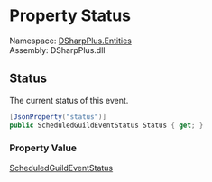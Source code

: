 # Property Status

Namespace: [DSharpPlus.Entities](DSharpPlus.Entities.md)  
Assembly: DSharpPlus.dll

## <a id="DSharpPlus_Entities_DiscordScheduledGuildEvent_Status"></a>Status

The current status of this event.

```csharp
[JsonProperty("status")]
public ScheduledGuildEventStatus Status { get; }
```

### Property Value

[ScheduledGuildEventStatus](DSharpPlus.Entities.ScheduledGuildEventStatus.md)

